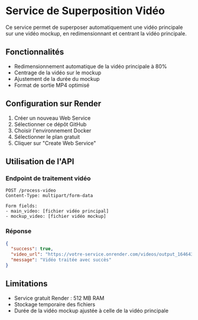 # Service de Superposition Vidéo

Ce service permet de superposer automatiquement une vidéo principale sur une vidéo mockup, en redimensionnant et centrant la vidéo principale.

## Fonctionnalités

- Redimensionnement automatique de la vidéo principale à 80%
- Centrage de la vidéo sur le mockup
- Ajustement de la durée du mockup
- Format de sortie MP4 optimisé

## Configuration sur Render

1. Créer un nouveau Web Service
2. Sélectionner ce dépôt GitHub
3. Choisir l'environnement Docker
4. Sélectionner le plan gratuit
5. Cliquer sur "Create Web Service"

## Utilisation de l'API

### Endpoint de traitement vidéo

```
POST /process-video
Content-Type: multipart/form-data

Form fields:
- main_video: [fichier vidéo principal]
- mockup_video: [fichier vidéo mockup]
```

### Réponse

```json
{
  "success": true,
  "video_url": "https://votre-service.onrender.com/videos/output_1646432789.mp4",
  "message": "Vidéo traitée avec succès"
}
```

## Limitations

- Service gratuit Render : 512 MB RAM
- Stockage temporaire des fichiers
- Durée de la vidéo mockup ajustée à celle de la vidéo principale